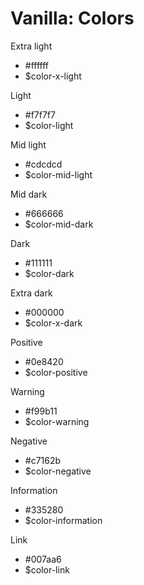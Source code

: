 # Vanilla: Colors

Extra light
- #ffffff
- $color-x-light

Light
- #f7f7f7
- $color-light

Mid light
- #cdcdcd
- $color-mid-light

Mid dark
- #666666
- $color-mid-dark

Dark
- #111111
- $color-dark

Extra dark
- #000000
- $color-x-dark

Positive
- #0e8420
- $color-positive

Warning
- #f99b11
- $color-warning

Negative
- #c7162b
- $color-negative

Information
- #335280
- $color-information

Link
- #007aa6
- $color-link
